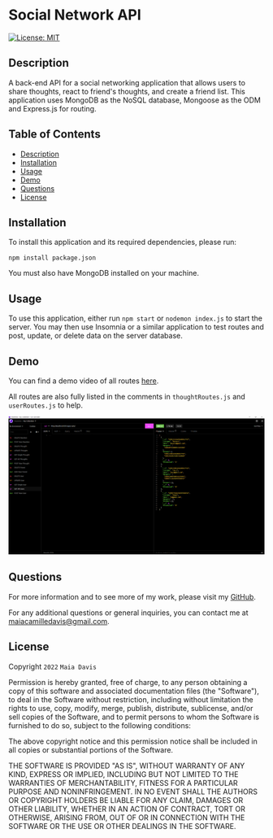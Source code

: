 # Social Network API
[![License: MIT](https://img.shields.io/badge/License-MIT-yellow.svg)](https://opensource.org/licenses/MIT)

## Description

A back-end API for a social networking application that allows users to share thoughts, react to friend's thoughts, and create a friend list. This application uses MongoDB as the NoSQL database, Mongoose as the ODM and Express.js for routing.

## Table of Contents

- [Description](#description)
- [Installation](#installation)
- [Usage](#usage)
- [Demo](#demo)
- [Questions](#questions)
- [License](#license)

## Installation

To install this application and its required dependencies, please run:
```
npm install package.json
```
You must also have MongoDB installed on your machine.

## Usage 

To use this application, either run `npm start` or `nodemon index.js` to start the server. You may then use Insomnia or a similar application to test routes and post, update, or delete data on the server database.

## Demo
You can find a demo video of all routes [here](https://drive.google.com/file/d/1zr1ITAaiN4PV09wPgo7VlFh6_tEZA6IX/view). 

All routes are also fully listed in the comments in `thoughtRoutes.js` and `userRoutes.js` to help.

![screenshot](./Assets/screenshot.png)



## Questions

For more information and to see more of my work, please visit my [GitHub](https://github.com/maiavelli/).

For any additional questions or general inquiries, you can contact me at [maiacamilledavis@gmail.com](mailto:maiacamilledavis@gmail.com).

## License

Copyright `2022` `Maia Davis`

Permission is hereby granted, free of charge, to any person obtaining a copy of this software and associated documentation files (the "Software"), to deal in the Software without restriction, including without limitation the rights to use, copy, modify, merge, publish, distribute, sublicense, and/or sell copies of the Software, and to permit persons to whom the Software is furnished to do so, subject to the following conditions:

The above copyright notice and this permission notice shall be included in all copies or substantial portions of the Software.

THE SOFTWARE IS PROVIDED "AS IS", WITHOUT WARRANTY OF ANY KIND, EXPRESS OR IMPLIED, INCLUDING BUT NOT LIMITED TO THE WARRANTIES OF MERCHANTABILITY, FITNESS FOR A PARTICULAR PURPOSE AND NONINFRINGEMENT. IN NO EVENT SHALL THE AUTHORS OR COPYRIGHT HOLDERS BE LIABLE FOR ANY CLAIM, DAMAGES OR OTHER LIABILITY, WHETHER IN AN ACTION OF CONTRACT, TORT OR OTHERWISE, ARISING FROM, OUT OF OR IN CONNECTION WITH THE SOFTWARE OR THE USE OR OTHER DEALINGS IN THE SOFTWARE.
